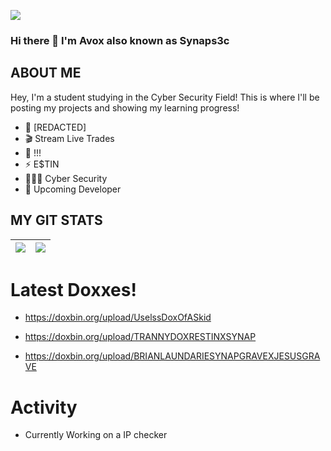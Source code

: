 <a href="https://doxbin.org/user/synaps3c"><img align="center" src="https://github.com/avoxsec/avoxsec/blob/main/Fart.png"/></a>

### Hi there 👋 I'm Avox also known as Synaps3c 




## ABOUT ME
Hey, I'm a student studying in the Cyber Security Field! This is where I'll be posting my projects and showing my learning progress!

- 🍎 [REDACTED]
- 🎬 Stream Live Trades
- 🌟 !!!
- ⚡️ E$TIN
- 👨🏻‍💻 Cyber Security
- 🔭 Upcoming Developer


## MY GIT STATS
<img src="https://github-readme-stats.vercel.app/api?username=avoxsec&&show_icons=true&count_private=true&theme=radical"/>|<img src="https://github-readme-streak-stats.herokuapp.com/?user=avoxsec&theme=radical"/>|
|---|---|


# Latest Doxxes!
<!-- YOUTUBE:START -->
- https://doxbin.org/upload/UselssDoxOfASkid

- https://doxbin.org/upload/TRANNYDOXRESTINXSYNAP

- https://doxbin.org/upload/BRIANLAUNDARIESYNAPGRAVEXJESUSGRAVE
<!-- YOUTUBE:END -->

# Activity
<!-- BLOG-POST-LIST:START -->
- Currently Working on a IP checker
<!-- BLOG-POST-LIST:END -->
